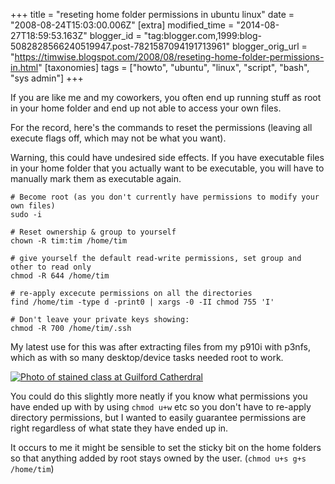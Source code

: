 +++
title = "reseting home folder permissions in ubuntu linux"
date = "2008-08-24T15:03:00.006Z"
[extra]
modified_time = "2014-08-27T18:59:53.163Z"
blogger_id = "tag:blogger.com,1999:blog-5082828566240519947.post-7821587094191713961"
blogger_orig_url = "https://timwise.blogspot.com/2008/08/reseting-home-folder-permissions-in.html"
[taxonomies]
tags = ["howto", "ubuntu", "linux", "script", "bash", "sys admin"]
+++

If you are like me and my coworkers, you often end up running stuff as root in
your home folder and end up not able to access your own files.

For the record, here's the commands to reset the permissions (leaving all execute flags off, which may not be what you want).

Warning, this could have undesired side effects. If you have executable files in your home folder that you actually want to be executable, you will have to manually mark them as executable again.

```
# Become root (as you don't currently have permissions to modify your own files)
sudo -i

# Reset ownership & group to yourself
chown -R tim:tim /home/tim

# give yourself the default read-write permissions, set group and other to read only
chmod -R 644 /home/tim

# re-apply excecute permissions on all the directories
find /home/tim -type d -print0 | xargs -0 -II chmod 755 'I'

# Don't leave your private keys showing:
chmod -R 700 /home/tim/.ssh
```

My latest use for this was after extracting files from my p910i with p3nfs,
which as with so many desktop/device tasks needed root to work.

<div class="flickr-pic">
<a href="https://www.flickr.com/photos/tim_abell/2792157421/"><img
src="https://live.staticflickr.com/3226/2792157421_2b8a33c6c6.jpg" alt="Photo of stained class at Guilford Catherdral"></a>
</div>

You could do this slightly more neatly if you know what permissions you have
ended up with by using `chmod u+w` etc so you don't have to re-apply directory
permissions, but I wanted to easily guarantee permissions are right regardless
of what state they have ended up in.

It occurs to me it might be sensible to set the sticky bit on the home folders
so that anything added by root stays owned by the user. (`chmod u+s g+s
/home/tim`)
